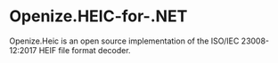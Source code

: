 # Openize.HEIC-for-.NET
Openize.Heic is an open source implementation of the ISO/IEC 23008-12:2017 HEIF file format decoder.
